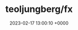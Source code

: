 ---
title: "teoljungberg/fx"
link: "https://github.com/teoljungberg/fx"
date: "2023-02-17 13:00:10 +0000"
description: "Versioned database functions and triggers for Rails"
category: "github"
---